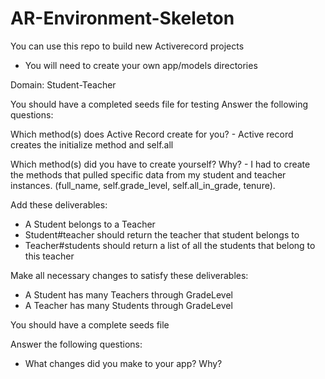 # AR-Environment-Skeleton

You can use this repo to build new Activerecord projects

* You will need to create your own app/models directories


Domain: Student-Teacher

<!-- - A Student has a first_name (string)
- A Student has a last_name (string)
- A Student has a grade_level (string), for ex: "first", "second", "third", etc...
- Student#full_name should return the first and last name of the student in one string, for ex: "Ian Grubb" -->
<!-- - Student#grade_level should return the student's grade level -->
<!-- - Student.all should return a list of all students -->
<!-- - Student.all_in_grade should receive an argument of a grade, ex: "first", and return all students who are in that grade -->

<!-- - A Teacher has a last_name (string)
- A Teacher has a grade_level (string)
- A Teacher has a years_of_experience (integer) -->
<!-- - Teacher#tenure should return true if a teacher has taught more than 5 years, otherwise false -->

You should have a completed seeds file for testing
Answer the following questions:

Which method(s) does Active Record create for you?
    - Active record creates the initialize method and self.all

Which method(s) did you have to create yourself? Why? 
    - I had to create the methods that pulled specific data from my student and teacher instances. (full_name, self.grade_level, self.all_in_grade, tenure).

Add these deliverables:

- A Student belongs to a Teacher
- Student#teacher should return the teacher that student belongs to
- Teacher#students should return a list of all the students that belong to this teacher

Make all necessary changes to satisfy these deliverables: 
- A Student has many Teachers through GradeLevel
- A Teacher has many Students through GradeLevel

You should have a complete seeds file 

Answer the following questions:
- What changes did you make to your app? Why? 
